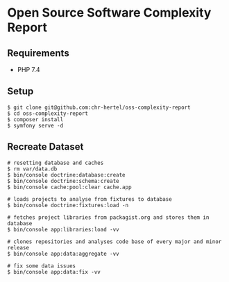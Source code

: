 Open Source Software Complexity Report
======================================

Requirements
------------

* PHP 7.4

Setup
-----

```
$ git clone git@github.com:chr-hertel/oss-complexity-report
$ cd oss-complexity-report
$ composer install
$ symfony serve -d
```

Recreate Dataset
----------------

```
# resetting database and caches
$ rm var/data.db
$ bin/console doctrine:database:create
$ bin/console doctrine:schema:create
$ bin/console cache:pool:clear cache.app

# loads projects to analyse from fixtures to database
$ bin/console doctrine:fixtures:load -n

# fetches project libraries from packagist.org and stores them in database
$ bin/console app:libraries:load -vv

# clones repositories and analyses code base of every major and minor release
$ bin/console app:data:aggregate -vv

# fix some data issues
$ bin/console app:data:fix -vv
```
